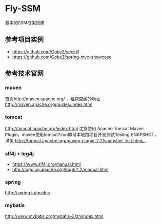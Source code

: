 # Fly-SSM
基本的SSM框架搭建
## 参考项目实例
- https://github.com/Gobe2/seckill
- https://github.com/Gobe2/spring-mvc-showcase
## 参考技术官网
### maven
首页http://maven.apache.org/ ，经常查阅的地址 http://maven.apache.org/guides/index.html
### tomcat
http://tomcat.apache.org/index.html
注意使用 Apache Tomcat Maven Plugin，maven使用tomcat7:run即可本地跑项目开发测试Testing SNAPSHOT，详见 http://tomcat.apache.org/maven-plugin-2.2/snapshot-test.html。
### slf4j + log4j
- https://www.slf4j.org/manual.html
- http://logging.apache.org/log4j/1.2/manual.html
### spring
http://spring.io/guides
### mybatis
http://www.mybatis.org/mybatis-3/zh/index.html
